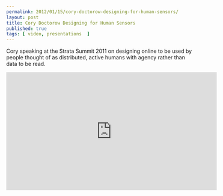```yaml
---
permalink: 2012/01/15/cory-doctorow-designing-for-human-sensors/
layout: post
title: Cory Doctorow Designing for Human Sensors
published: true 
tags: [ video, presentations  ]
---
```


Cory speaking at the Strata Summit 2011 on designing online to be used by people thought of 
as distributed, active humans with agency rather than data to be read.

<iframe width="560" height="315" src="https://www.youtube.com/embed/DVqQ-5najXA" frameborder="0" allowfullscreen></iframe>

